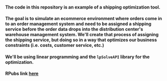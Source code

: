 
#### The code in this repository is an example of a shipping optimization tool. 

#### The goal is to simulate an ecommerce environment where orders come in to an order management system and need to be assigned a shipping service before the order data drops into the distribution center's warehouse management system. We'll create that process of assigning the shipping service, but doing so in a way that optimizes our business constraints (i.e. costs, customer service, etc.)

#### We'll be using linear programming and the `lpSolveAPI` library for the optimization.

#### RPubs link [**here**](https://rpubs.com/cmbirkho/595720)